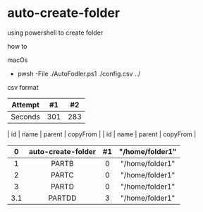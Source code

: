 # auto-create-folder
using powershell to create folder 


how to

macOs
- pwsh -File ./AutoFodler.ps1  ./config.csv  ../



csv format 

<!-- id	name	parent	copyFrom
0	auto-create-folder		
1	PART B	0	
2	PAT	0	
3	PATd	0	
3.1	Lkl	3	 -->

| Attempt | #1  | #2  |
| :---:   | :-: | :-: |
| Seconds | 301 | 283 |

| id  | name                | parent  | copyFrom          |
| id  | name                | parent  | copyFrom          |





| 0   | auto-create-folder  | #1      |  "/home/folder1"  |
| :---:   | :-: | :-: | :-: |
| 1   | PARTB               | 0       |  "/home/folder1"  |
| 2   | PARTC               | 0       |   "/home/folder1" |
| 3   | PARTD               | 0       |   "/home/folder1" |
| 3.1 | PARTDD              | 3       |   "/home/folder1" |


